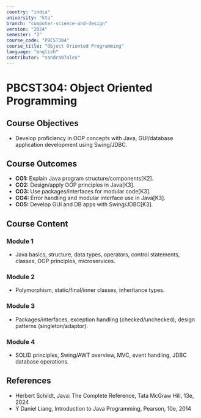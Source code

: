 ```yaml
---
country: "india"
university: "ktu"
branch: "computer-science-and-design"
version: "2024"
semester: "3"
course_code: "PBCST304"
course_title: "Object Oriented Programming"
language: "english"
contributor: "sandra07alex"
---
```


# PBCST304: Object Oriented Programming

## Course Objectives
* Develop proficiency in OOP concepts with Java, GUI/database application development using Swing/JDBC.

## Course Outcomes
* **CO1:** Explain Java program structure/components[K2].
* **CO2:** Design/apply OOP principles in Java[K3].
* **CO3:** Use packages/interfaces for modular code[K3].
* **CO4:** Error handling and modular interface use in Java[K3].
* **CO5:** Develop GUI and DB apps with Swing/JDBC[K3].

## Course Content

### Module 1
* Java basics, structure, data types, operators, control statements, classes, OOP principles, microservices.

### Module 2
* Polymorphism, static/final/inner classes, inheritance types.

### Module 3
* Packages/interfaces, exception handling (checked/unchecked), design patterns (singleton/adaptor).

### Module 4
* SOLID principles, Swing/AWT overview, MVC, event handling, JDBC database operations.

## References
- Herbert Schildt, Java: The Complete Reference, Tata McGraw Hill, 13e, 2024
- Y Daniel Liang, Introduction to Java Programming, Pearson, 10e, 2014
